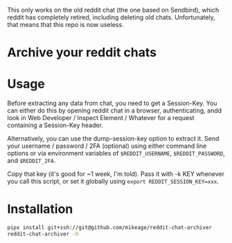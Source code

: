 This only works on the old reddit chat (the one based on Sendbird), which reddit has completely retired, including deleting old chats. Unfortunately, that means that this repo is now useless. 

# Archive your reddit chats

# Usage

Before extracting any data from chat, you need to get a Session-Key. You can either do this by opening reddit chat in a browser, authenticating, andd look in Web Developer / Inspect Element / Whatever for a request containing a Session-Key header.

Alternatively, you can use the dump-session-key option to extract it. Send your username / password / 2FA (optional) using either command line options or via environment variables of `$REDDIT_USERNAME`, `$REDDIT_PASSWORD`, and `$REDDIT_2FA`.

Copy that key (it's good for ~1 week, I'm told). Pass it with -k KEY whenever you call this script, or set it globally using `export REDDIT_SESSION_KEY=xxx`.

# Installation
```bash
pipx install git+ssh://git@github.com/mikeage/reddit-chat-archiver
reddit-chat-archiver -h
```
